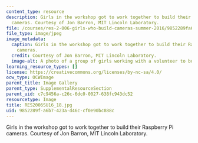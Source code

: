 ```yaml
---
content_type: resource
description: Girls in the workshop got to work together to build their Raspberry Pi
  cameras. Courtesy of Jon Barron, MIT Lincoln Laboratory.
file: /courses/res-2-006-girls-who-build-cameras-summer-2016/9852289fa6b7423ad46ccf0e90bc888c_RES2006SU16_18.jpg
file_type: image/jpeg
image_metadata:
  caption: Girls in the workshop got to work together to build their Raspberry Pi
    cameras.
  credit: Courtesy of Jon Barron, MIT Lincoln Laboratory.
  image-alt: A photo of a group of girls working with a volunteer to build their cameras.
learning_resource_types: []
license: https://creativecommons.org/licenses/by-nc-sa/4.0/
ocw_type: OCWImage
parent_title: Image Gallery
parent_type: SupplementalResourceSection
parent_uid: c7c9456a-c26c-6dc0-0027-638fc943dc52
resourcetype: Image
title: RES2006SU16_18.jpg
uid: 9852289f-a6b7-423a-d46c-cf0e90bc888c
---
```

Girls in the workshop got to work together to build their Raspberry Pi cameras. Courtesy of Jon Barron, MIT Lincoln Laboratory.